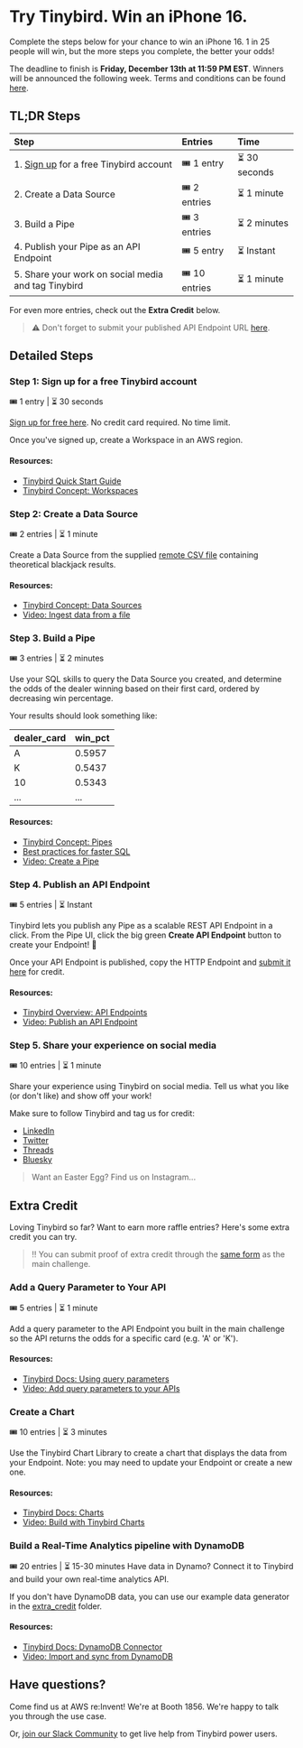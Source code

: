 # Try Tinybird. Win an iPhone 16.
Complete the steps below for your chance to win an iPhone 16. 1 in 25 people will win, but the more steps you complete, the better your odds!

The deadline to finish is **Friday, December 13th at 11:59 PM EST**. Winners will be announced the following week. Terms and conditions can be found [here](https://tbrd.co/aws-challenge).

## TL;DR Steps
| Step | Entries | Time |
| :--- | :------ | :--- |
| 1. [Sign up](https://tbrd.co/reinvent_challenge_signup) for a free Tinybird account | 🎟️ 1 entry | ⏳ 30 seconds |
| 2. Create a Data Source | 🎟️ 2 entries | ⏳ 1 minute |
| 3. Build a Pipe | 🎟️ 3 entries | ⏳ 2 minutes |
| 4. Publish your Pipe as an API Endpoint | 🎟️ 5 entry | ⏳ Instant |
| 5. Share your work on social media and tag Tinybird | 🎟️ 10 entries | ⏳ 1 minute |

For even more entries, check out the **Extra Credit** below.

> ⚠️ Don't forget to submit your published API Endpoint URL [here](https://forms.gle/HiRTFjbRy9di7Mzt7).

## Detailed Steps

### Step 1: Sign up for a free Tinybird account
🎟️ 1 entry | ⏳ 30 seconds

[Sign up for free here](https://tbrd.co/reinvent_challenge_signup). No credit card required. No time limit.

Once you've signed up, create a Workspace in an AWS region.

#### Resources:
- [Tinybird Quick Start Guide](https://www.tinybird.co/docs/quick-start)
- [Tinybird Concept: Workspaces](https://www.tinybird.co/docs/concepts/workspaces)

### Step 2: Create a Data Source
🎟️ 2 entries | ⏳ 1 minute

Create a Data Source from the supplied [remote CSV file](https://reinvent-challenge.s3.us-west-2.amazonaws.com/black_jack_results.csv) containing theoretical blackjack results.

#### Resources:
- [Tinybird Concept: Data Sources](https://www.tinybird.co/docs/concepts/data-sources)
- [Video: Ingest data from a file](https://www.tinybird.co/docs/screencasts?video=ingest-data-from-a-file)

### Step 3. Build a Pipe
🎟️ 3 entries | ⏳ 2 minutes

Use your SQL skills to query the Data Source you created, and determine the odds of the dealer winning based on their first card, ordered by decreasing win percentage.

Your results should look something like:

| dealer_card | win_pct |
| - | - |
 A | 0.5957 
 K | 0.5437 
 10 | 0.5343 
... | ...

#### Resources:
- [Tinybird Concept: Pipes](https://www.tinybird.co/docs/concepts/pipes)
- [Best practices for faster SQL](https://www.tinybird.co/docs/query/sql-best-practices)
- [Video: Create a Pipe](https://www.tinybird.co/docs/screencasts?video=create-a-pipe)

### Step 4. Publish an API Endpoint
🎟️ 5 entries | ⏳ Instant

Tinybird lets you publish any Pipe as a scalable REST API Endpoint in a click. From the Pipe UI, click the big green **Create API Endpoint** button to create your Endpoint! 🎉

Once your API Endpoint is published, copy the HTTP Endpoint and [submit it here](https://forms.gle/HiRTFjbRy9di7Mzt7) for credit.

#### Resources:
- [Tinybird Overview: API Endpoints](https://www.tinybird.co/docs/publish/api-endpoints/overview)
- [Video: Publish an API Endpoint](https://www.tinybird.co/docs/screencasts?video=publish-an-api-from-an-sql-pipe)

### Step 5. Share your experience on social media
🎟️ 10 entries | ⏳ 1 minute

Share your experience using Tinybird on social media. Tell us what you like (or don't like) and show off your work!

Make sure to follow Tinybird and tag us for credit:
- [LinkedIn](https://www.linkedin.com/company/tinybird-co)
- [Twitter](https://x.com/tinybirdco)
- [Threads](https://www.threads.net/@tinybird_co)
- [Bluesky](https://bsky.app/profile/tinybirdco.bsky.social)

> Want an Easter Egg? Find us on Instagram...

## Extra Credit
Loving Tinybird so far? Want to earn more raffle entries? Here's some extra credit you can try.

> ‼️ You can submit proof of extra credit through the [same form](https://forms.gle/HiRTFjbRy9di7Mzt7) as the main challenge.

### Add a Query Parameter to Your API
🎟️ 5 entries | ⏳ 1 minute

Add a query parameter to the API Endpoint you built in the main challenge so the API returns the odds for a specific card (e.g. 'A' or 'K').

#### Resources:
- [Tinybird Docs: Using query parameters](https://www.tinybird.co/docs/query/query-parameters)
- [Video: Add query parameters to your APIs](https://www.tinybird.co/docs/screencasts?video=add-query-parameters-to-your-apis)

### Create a Chart
🎟️ 10 entries | ⏳ 3 minutes

Use the Tinybird Chart Library to create a chart that displays the data from your Endpoint. Note: you may need to update your Endpoint or create a new one.

#### Resources:
- [Tinybird Docs: Charts](https://www.tinybird.co/docs/publish/charts)
- [Video: Build with Tinybird Charts](https://www.tinybird.co/docs/screencasts?video=build-fast-charts)

### Build a Real-Time Analytics pipeline with DynamoDB
🎟️ 20 entries | ⏳ 15-30 minutes
Have data in Dynamo? Connect it to Tinybird and build your own real-time analytics API.

If you don't have DynamoDB data, you can use our example data generator in the [extra_credit](https://github.com/tinybirdco/tinybird-reinvent-challenges/tree/main/extra_credit) folder.

#### Resources:
- [Tinybird Docs: DynamoDB Connector](https://www.tinybird.co/docs/ingest/dynamodb)
- [Video: Import and sync from DynamoDB](https://www.tinybird.co/docs/screencasts?video=import-and-sync-data-from-dynamodb-to-tinybird-for-real-time-analytics)

## Have questions?
Come find us at AWS re:Invent! We're at Booth 1856. We're happy to talk you through the use case.

Or, [join our Slack Community](https://www.tinybird.co/community) to get live help from Tinybird power users.
